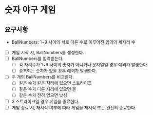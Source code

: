 # 숫자 야구 게임

## 요구사항
- BallNumbers: 1~9 사이의 서로 다른 수로 이루어진 임의의 세자리 수

- [ ] 게임 시작 시, BallNumbers를 생성한다.
- [ ] BallNumbers를 입력받는다.
    - [ ] 각 자리수가 1~9 사이의 숫자가 아니거나 문자열일 경우 예외가 발생한다.
    - [ ] 중복되는 숫자가 있을 경우 예외가 발생한다.
- [ ] 두 개의 BallNumbers를 비교한다.
    - [ ] 같은 수가 같은 자리에 있으면 스트라이크
    - [ ] 같은 수가 다른 자리에 있으면 볼
    - [ ] 같은 수가 전혀 없으면 낫싱
- [ ] 3 스트라이크일 경우 게임을 종료한다.
- [ ] 게임 종료 시, 재시작 여부에 따라 게임을 재시작 또는 완전히 종료한다.